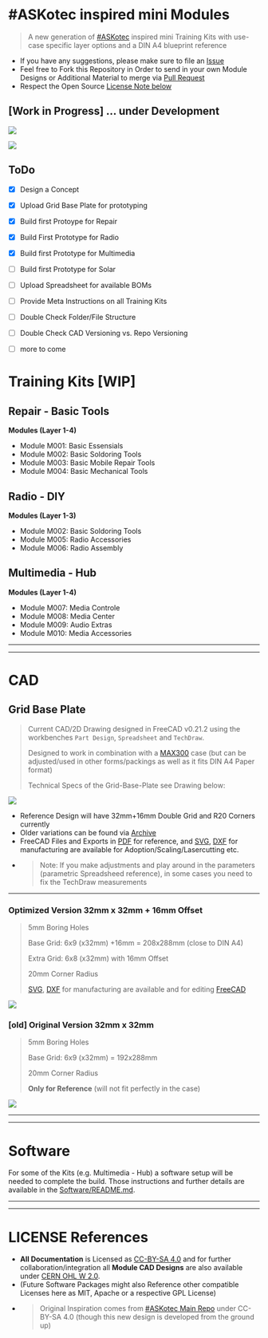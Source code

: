 # #ASKotec inspired mini Modules

> A new generation of [#ASKotec](https://ASKotec.openculture.agency) inspired mini Training Kits with use-case specific layer options and a DIN A4 blueprint reference

- If you have any suggestions, please make sure to file an [Issue](https://github.com/opencultureagency/ASKotec-Modules/issues)
- Feel free to Fork this Repository in Order to send in your own Module Designs or Additional Material to merge via [Pull Request](https://github.com/opencultureagency/ASKotec-Modules/pulls)
- Respect the Open Source [License Note below](README.md#license-references)

## [Work in Progress] ... under Development

![](assets/prototyping.jpg)

![](assets/prototyping-2.jpg)

## ToDo
- [x] Design a Concept
- [x] Upload Grid Base Plate for prototyping
- [x] Build first Protoype for Repair
- [x] Build First Prototype for Radio
- [x] Build first Prototype for Multimedia
- [ ] Build first Prototype for Solar
- [ ] Upload Spreadsheet for available BOMs
- [ ] Provide Meta Instructions on all Training Kits
- [ ] Double Check Folder/File Structure
- [ ] Double Check CAD Versioning vs. Repo Versioning
- [ ] more to come



# Training Kits [WIP]

## Repair - Basic Tools

**Modules (Layer 1-4)**

- Module M001: Basic Essensials
- Module M002: Basic Soldoring Tools
- Module M003: Basic Mobile Repair Tools
- Module M004: Basic Mechanical Tools

## Radio - DIY

**Modules (Layer 1-3)**

- Module M002: Basic Soldoring Tools
- Module M005: Radio Accessories
- Module M006: Radio Assembly

## Multimedia - Hub

**Modules (Layer 1-4)**

- Module M007: Media Controle
- Module M008: Media Center
- Module M009: Audio Extras
- Module M010: Media Accessories

---

---


# CAD

## Grid Base Plate

> Current CAD/2D Drawing designed in FreeCAD v0.21.2 using the workbenches `Part Design`, `Spreadsheet` and `TechDraw`.
>
> Designed to work in combination with a [MAX300](https://xenotec-shop.de/produkt/max300/) case (but can be adjusted/used in other forms/packings as well as it fits DIN A4 Paper format)
>
> Technical Specs of the Grid-Base-Plate see Drawing below:

![](CAD/Grid-Base-Plate/TechnicalDrawing+16mm.svg)

- Reference Design will have 32mm+16mm Double Grid and R20 Corners currently
- Older variations can be found via [Archive](Archive/)
- FreeCAD Files and Exports in [PDF](CAD/Grid-Base-Plate/TechnicalDrawing+16mm.pdf) for reference, and [SVG](CAD/Grid-Base-Plate/Base-16grid-9x6+8x6+1+16mm_R20.svg), [DXF](CAD/Grid-Base-Plate/Base-16grid-9x6+8x6+1+16mm_R20.dxf) for manufacturing are available for Adoption/Scaling/Lasercutting etc.
- > Note: If you make adjustments and play around in the parameters (parametric Spreadsheed reference), in some cases you need to fix the TechDraw measurements


---

### **Optimized Version 32mm x 32mm + 16mm Offset**

> 5mm Boring Holes  
>
> Base Grid: 6x9 (x32mm) +16mm = 208x288mm (close to DIN A4)
>
> Extra Grid: 6x8 (x32mm) with 16mm Offset
>
> 20mm Corner Radius
>
> [SVG](CAD/Grid-Base-Plate/Base-16grid-9x6+8x6+1+16mm_R20.svg), [DXF](CAD/Grid-Base-Plate/Base-16grid-9x6+8x6+1+16mm_R20.dxf) for manufacturing are available and for editing [FreeCAD](CAD/Grid-Base-Plate/32-grid-Base-Plate+16mm.FCStd)

![](CAD/Grid-Base-Plate/Base-16grid-9x6+8x6+1+16mm_R20.svg)


### [old] **Original Version 32mm x 32mm**

> 5mm Boring Holes  
>
> Base Grid: 6x9 (x32mm) = 192x288mm 
>
> 20mm Corner Radius
>
> **Only for Reference** (will not fit perfectly in the case)

![](CAD/Grid-Base-Plate/Archive/Base-32grid-9x6_R20.svg)


---

---


# Software

For some of the Kits (e.g. Multimedia - Hub) a software setup will be needed to complete the build. Those instructions and further details are available in the [Software/README.md](Software/README.md).

---

---


# LICENSE References

- **All Documentation** is Licensed as [CC-BY-SA 4.0](LICENSE_CC_BY_SA_4.0.md) and for further collaboration/integration all **Module CAD Designs** are also available under [CERN OHL W 2.0](CAD/LICENSE_cern_ohl_w_v2.txt). 
- (Future Software Packages might also Reference other compatible Licenses here as MIT, Apache or a respective GPL License)
- > Original Inspiration comes from [#ASKotec Main Repo](https://github.com/opencultureagency/ASKotec) under CC-BY-SA 4.0 (though this new design is developed from the ground up)